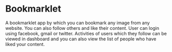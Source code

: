 # Bookmarklet
A bookmarklet app by which you can bookmark any image from any website. You can also follow others and like their content. User can login using facebook, gmail or twitter.
Activities of users which they follow can be viewed in dashboard and you can also view the list of people who have liked your content.
